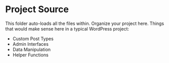 # Project Source
This folder auto-loads all the files within. Organize your project here. Things that would make sense here in a typical WordPress project:

- Custom Post Types
- Admin Interfaces
- Data Manipulation
- Helper Functions 